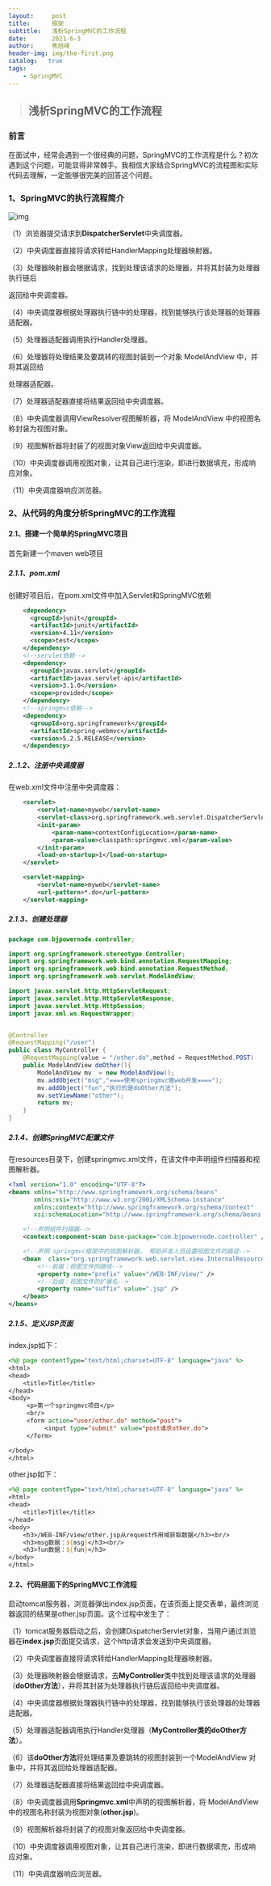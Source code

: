 ```yaml
---
layout:     post
title:      框架
subtitle:   浅析SpringMVC的工作流程
date:       2021-6-3
author:     焦旭峰
header-img: img/the-first.png
catalog:   true
tags:
    - SpringMVC
---
```

> ## 浅析SpringMVC的工作流程

### 前言

​		在面试中，经常会遇到一个很经典的问题，SpringMVC的工作流程是什么？初次遇到这个问题，可能显得非常棘手。我相信大家结合SpringMVC的流程图和实际代码去理解，一定能够很完美的回答这个问题。

### 1、SpringMVC的执行流程简介

![img](https://img-blog.csdnimg.cn/20200208211439106.png?x-oss-process=image/watermark,type_ZmFuZ3poZW5naGVpdGk,shadow_10,text_aHR0cHM6Ly9ibG9nLmNzZG4ubmV0L1RoaW5rV29u,size_16,color_FFFFFF,t_70)

（1）浏览器提交请求到**DispatcherServlet**中央调度器。

（2）中央调度器直接将请求转给HandlerMapping处理器映射器。

（3）处理器映射器会根据请求，找到处理该请求的处理器，并将其封装为处理器执行链后

返回给中央调度器。

（4）中央调度器根据处理器执行链中的处理器，找到能够执行该处理器的处理器适配器。

（5）处理器适配器调用执行Handler处理器。

（6）处理器将处理结果及要跳转的视图封装到一个对象 ModelAndView 中，并将其返回给

处理器适配器。

（7）处理器适配器直接将结果返回给中央调度器。

（8）中央调度器调用ViewResolver视图解析器，将 ModelAndView 中的视图名称封装为视图对象。

（9）视图解析器将封装了的视图对象View返回给中央调度器。

（10）中央调度器调用视图对象，让其自己进行渲染，即进行数据填充，形成响应对象。

（11）中央调度器响应浏览器。

### 2、从代码的角度分析SpringMVC的工作流程

#### 2.1、搭建一个简单的SpringMVC项目

首先新建一个maven web项目

##### 2.1.1、pom.xml

创建好项目后，在pom.xml文件中加入Servlet和SpringMVC依赖

```xml
    <dependency>
      <groupId>junit</groupId>
      <artifactId>junit</artifactId>
      <version>4.11</version>
      <scope>test</scope>
    </dependency>
    <!--servlet依赖-->
    <dependency>
      <groupId>javax.servlet</groupId>
      <artifactId>javax.servlet-api</artifactId>
      <version>3.1.0</version>
      <scope>provided</scope>
    </dependency>
    <!--springmvc依赖-->
    <dependency>
      <groupId>org.springframework</groupId>
      <artifactId>spring-webmvc</artifactId>
      <version>5.2.5.RELEASE</version>
    </dependency>
```

##### 2..1.2、注册中央调度器

在web.xml文件中注册中央调度器：

```xml
    <servlet>
        <servlet-name>myweb</servlet-name>
        <servlet-class>org.springframework.web.servlet.DispatcherServlet</servlet-class>‘
        <init-param>
            <param-name>contextConfigLocation</param-name>
            <param-value>classpath:springmvc.xml</param-value>
        </init-param>
        <load-on-startup>1</load-on-startup>
    </servlet>

    <servlet-mapping>
        <servlet-name>myweb</servlet-name>
        <url-pattern>*.do</url-pattern>
    </servlet-mapping>
```

##### 2.1.3、创建处理器

```java
package com.bjpowernode.controller;

import org.springframework.stereotype.Controller;
import org.springframework.web.bind.annotation.RequestMapping;
import org.springframework.web.bind.annotation.RequestMethod;
import org.springframework.web.servlet.ModelAndView;

import javax.servlet.http.HttpServletRequest;
import javax.servlet.http.HttpServletResponse;
import javax.servlet.http.HttpSession;
import javax.xml.ws.RequestWrapper;


@Controller
@RequestMapping("/user")
public class MyController {
    @RequestMapping(value = "/other.do",method = RequestMethod.POST)
    public ModelAndView doOther(){
        ModelAndView mv  = new ModelAndView();
        mv.addObject("msg","====使用springmvc做web开发====");
        mv.addObject("fun","执行的是doOther方法");
        mv.setViewName("other");
        return mv;
    }
}

```

##### 2.1.4、创建SpringMVC配置文件

在resources目录下，创建springmvc.xml文件，在该文件中声明组件扫描器和视图解析器。

```xml
<?xml version="1.0" encoding="UTF-8"?>
<beans xmlns="http://www.springframework.org/schema/beans"
       xmlns:xsi="http://www.w3.org/2001/XMLSchema-instance"
       xmlns:context="http://www.springframework.org/schema/context"
       xsi:schemaLocation="http://www.springframework.org/schema/beans http://www.springframework.org/schema/beans/spring-beans.xsd http://www.springframework.org/schema/context https://www.springframework.org/schema/context/spring-context.xsd">

    <!--声明组件扫描器-->
    <context:component-scan base-package="com.bjpowernode.controller" />

    <!--声明 springmvc框架中的视图解析器， 帮助开发人员设置视图文件的路径-->
    <bean  class="org.springframework.web.servlet.view.InternalResourceViewResolver">
        <!--前缀：视图文件的路径-->
        <property name="prefix" value="/WEB-INF/view/" />
        <!--后缀：视图文件的扩展名-->
        <property name="suffix" value=".jsp" />
    </bean>
</beans>
```

##### 2.1.5、定义JSP页面

index.jsp如下：

```jsp
<%@ page contentType="text/html;charset=UTF-8" language="java" %>
<html>
<head>
    <title>Title</title>
</head>
<body>
     <p>第一个springmvc项目</p>
     <br/>
     <form action="user/other.do" method="post">
          <input type="submit" value="post请求other.do">
     </form>

</body>
</html>

```

other.jsp如下：

```jsp
<%@ page contentType="text/html;charset=UTF-8" language="java" %>
<html>
<head>
    <title>Title</title>
</head>
<body>
    <h3>/WEB-INF/view/other.jsp从request作用域获取数据</h3><br/>
    <h3>msg数据：${msg}</h3><br/>
    <h3>fun数据：${fun}</h3>
</body>
</html>

```


#### 2.2、代码层面下的SpringMVC工作流程

启动tomcat服务器，浏览器弹出index.jsp页面，在该页面上提交表单，最终浏览器返回的结果是other.jsp页面。这个过程中发生了：

（1）tomcat服务器启动之后，会创建DispatcherServlet对象，当用户通过浏览器在**index.jsp**页面提交请求，这个http请求会发送到中央调度器。

（2）中央调度器直接将请求转给HandlerMapping处理器映射器。

（3）处理器映射器会根据请求，去**MyController**类中找到处理该请求的处理器（**doOther方法**），并将其封装为处理器执行链后返回给中央调度器。

（4）中央调度器根据处理器执行链中的处理器，找到能够执行该处理器的处理器适配器。

（5）处理器适配器调用执行Handler处理器（**MyController类的doOther方法**）。

（6）该**doOther方法**将处理结果及要跳转的视图封装到一个ModelAndView 对象中，并将其返回给处理器适配器。

（7）处理器适配器直接将结果返回给中央调度器。

（8）中央调度器调用**Springmvc.xml**中声明的视图解析器，将 ModelAndView 中的视图名称封装为视图对象(**other.jsp**)。

（9）视图解析器将封装了的视图对象返回给中央调度器。

（10）中央调度器调用视图对象，让其自己进行渲染，即进行数据填充，形成响应对象。

（11）中央调度器响应浏览器。
